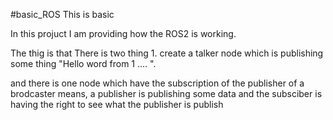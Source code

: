 #basic_ROS
This is basic

In this projuct I am providing how the ROS2 is working.

The thig is that There is two thing 1. create a talker node which is publishing some thing "Hello word from 1 .... ".

and there is one node which have the subscription of the publisher of a brodcaster means, a publisher is publishing some data and the subsciber is having the right to see what the publisher is publish
